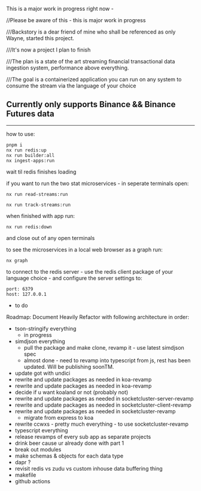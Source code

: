This is a major work in progress right now -

//Please be aware of this - this is major work in progress

///Backstory is a dear friend of mine who shall be referenced as only Wayne, started this project.

///It's now a project I plan to finish

///The plan is a state of the art streaming financial transactional data ingestion system, performance above everything.

///The goal is a containerized application you can run on any system to consume the stream via the language of your
choice

## Currently only supports Binance && Binance Futures data

---

how to use:

```
pnpm i
nx run redis:up
nx run builder:all
nx ingest-apps:run
```

wait til redis finishes loading

if you want to run the two stat microservices - in seperate terminals open:

```
nx run read-streams:run
```

```
nx run track-streams:run
```

when finished with app run:

```
nx run redis:down
```

and close out of any open terminals

to see the microservices in a local web browser as a graph run:

```
nx graph
```

to connect to the redis server - use the redis client package of your language choice - and configure the server
settings to:

```
port: 6379
host: 127.0.0.1
```

- to do

Roadmap:
Document Heavily
Refactor with following architecture in order:

- tson-stringify everything
  - in progress
- simdjson everything
  - pull the package and make clone, revamp it - use latest simdjson spec
  - almost done - need to revamp into typescript from js, rest has been updated. Will be publishing soonTM.
- update got with undici
- rewrite and update packages as needed in koa-revamp
- rewrite and update packages as needed in koa-revamp
- decide if u want koaland or not (probably not)
- rewrite and update packages as needed in socketcluster-server-revamp
- rewrite and update packages as needed in socketcluster-client-revamp
- rewrite and update packages as needed in socketcluster-revamp
  - migrate from express to koa
- rewrite ccwxs - pretty much everything - to use socketcluster-revamp
- typescript everything
- release revamps of every sub app as separate projects
- drink beer cause ur already done with part 1
- break out modules
- make schemas & objects for each data type
- dapr ?
- revisit redis vs zudu vs custom inhouse data buffering thing
- makefile
- github actions
